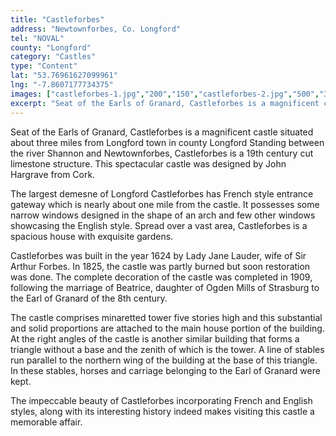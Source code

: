 ```yaml
---
title: "Castleforbes"
address: "Newtownforbes, Co. Longford"
tel: "NOVAL"
county: "Longford"
category: "Castles"
type: "Content"
lat: "53.76961627099961"
lng: "-7.8607177734375"
images: ["castleforbes-1.jpg","200","150","castleforbes-2.jpg","500","375"]
excerpt: "Seat of the Earls of Granard, Castleforbes is a magnificent castle situated about  three miles from Longford town in county Longford  Standing between..."
---
```

<p>Seat of the Earls of Granard, Castleforbes is a magnificent castle situated about  three miles from Longford town in county Longford  Standing between the river  Shannon and Newtownforbes, Castleforbes is a 19th century cut limestone  structure. This spectacular castle was designed by John Hargrave from  Cork.  </p>
<p>The  largest demesne of Longford  Castleforbes has French style entrance gateway  which is nearly about one mile from the castle. It possesses some narrow  windows designed in the shape of an arch and few other windows showcasing the  English style. Spread over a vast area, Castleforbes is a spacious house with  exquisite gardens.</p>
<p>Castleforbes  was built in the year 1624 by Lady Jane Lauder, wife of Sir Arthur Forbes. In  1825, the castle was partly burned but soon restoration was done. The complete  decoration of the castle was completed in 1909, following the marriage of  Beatrice, daughter of Ogden Mills of Strasburg to the Earl of Granard of the 8th  century. </p>
<p>The  castle comprises minaretted tower five stories high and this substantial and  solid proportions are attached to the main house portion of the building. At  the right angles of the castle is another similar building that forms a  triangle without a base and the zenith of which is the tower. A line of stables  run parallel to the northern wing of the building at the base of this triangle.  In these stables, horses and carriage belonging to the Earl of Granard were  kept.</p>
<p>The  impeccable beauty of Castleforbes incorporating French and English styles,  along with its interesting history indeed makes visiting this castle a  memorable affair.  </p>